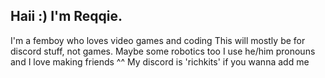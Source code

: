 ## Haii :) I'm Reqqie.
I'm a femboy who loves video games and coding
This will mostly be for discord stuff, not games. Maybe some robotics too
I use he/him pronouns and I love making friends ^^
My discord is 'richkits' if you wanna add me
<!--

**Reqqie/Reqqie** is a ✨ _special_ ✨ repository because its `README.md` (this file) appears on your GitHub profile.

Here are some ideas to get you started:

- 🔭 I’m currently working on ...
- 🌱 I’m currently learning ...
- 👯 I’m looking to collaborate on ...
- 🤔 I’m looking for help with ...
- 💬 Ask me about ...
- 📫 How to reach me: ...
- 😄 Pronouns: ...
- ⚡ Fun fact: ...
-->
